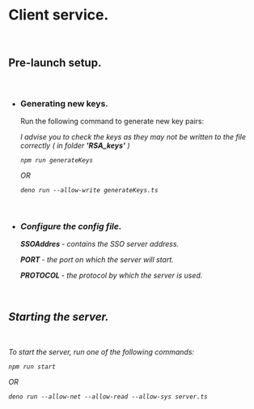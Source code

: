 <h1> Client service. </h1>
<br>

<h2> 
  Pre-launch setup.
</h2>
<br>
<ul>

  <li>
    <h3> Generating new keys. </h3>
    <p> Run the following command to generate new key pairs: </p>
    <p><i> I advise you to check the keys as they may not be written to the file correctly ( in folder <b>'RSA_keys'</b> ) </p>

    npm run generateKeys
    
  <p>
    OR
  </p>

    deno run --allow-write generateKeys.ts

  </li>

  <br>

  <li>
    <h3>
      Сonfigure the config file.
    </h3>
    <p>
      <b> SSOAddres </b> - contains the SSO server address.
    </p>
    <p>
      <b> PORT </b> - the port on which the server will start.
    </p>
    <p>
      <b> PROTOCOL </b> - the protocol by which the server is used.
    </p>
  </li>

</ul>

<br>

<h2> Starting the server. </h2>
<br>
<p> To start the server, run one of the following commands: </p>

    npm run start

  <p> OR </p>

    deno run --allow-net --allow-read --allow-sys server.ts